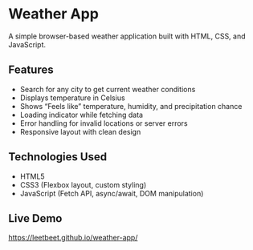 # Weather App

A simple browser-based weather application built with HTML, CSS, and JavaScript.

## Features

- Search for any city to get current weather conditions
- Displays temperature in Celsius
- Shows “Feels like” temperature, humidity, and precipitation chance
- Loading indicator while fetching data
- Error handling for invalid locations or server errors
- Responsive layout with clean design

## Technologies Used

- HTML5
- CSS3 (Flexbox layout, custom styling)
- JavaScript (Fetch API, async/await, DOM manipulation)

## Live Demo

https://leetbeet.github.io/weather-app/
